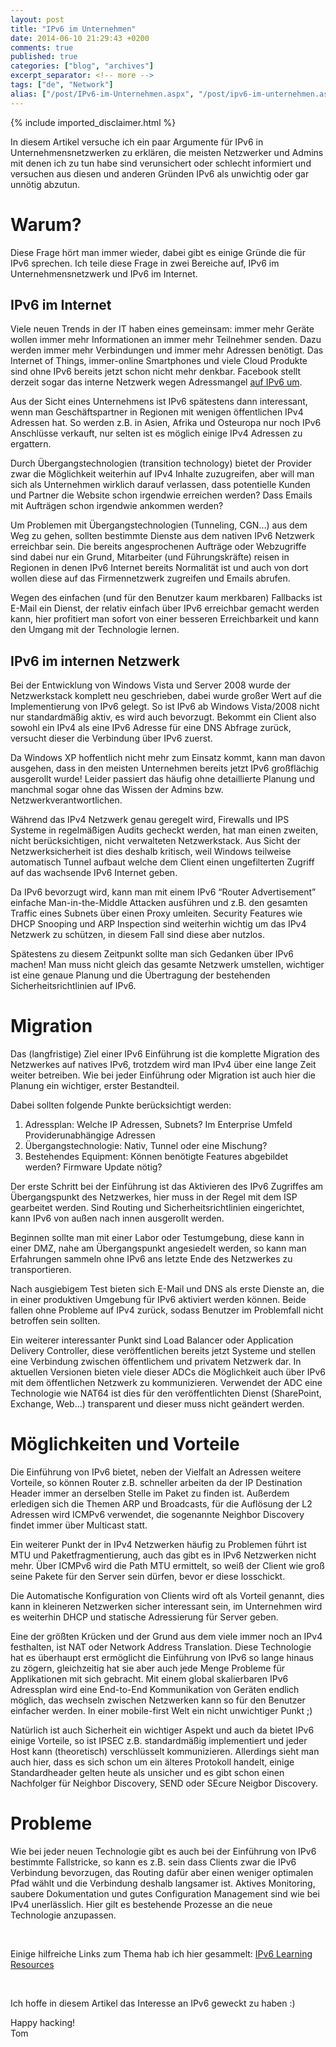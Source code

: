 ```yaml
---
layout: post
title: "IPv6 im Unternehmen"
date: 2014-06-10 21:29:43 +0200
comments: true
published: true
categories: ["blog", "archives"]
excerpt_separator: <!-- more -->
tags: ["de", "Network"]
alias: ["/post/IPv6-im-Unternehmen.aspx", "/post/ipv6-im-unternehmen.aspx"]
---
```

<!-- more -->
{% include imported_disclaimer.html %}
<p></p>  <p>In diesem Artikel versuche ich ein paar Argumente für IPv6 in Unternehmensnetzwerken zu erklären, die meisten Netzwerker und Admins mit denen ich zu tun habe sind verunsichert oder schlecht informiert und versuchen aus diesen und anderen Gründen IPv6 als unwichtig oder gar unnötig abzutun.</p>  <h1>Warum?</h1>  <p>Diese Frage hört man immer wieder, dabei gibt es einige Gründe die für IPv6 sprechen. Ich teile diese Frage in zwei Bereiche auf, IPv6 im Unternehmensnetzwerk und IPv6 im Internet. </p>  <h2>IPv6 im Internet</h2>  <p>Viele neuen Trends in der IT haben eines gemeinsam: immer mehr Geräte wollen immer mehr Informationen an immer mehr Teilnehmer senden. Dazu werden immer mehr Verbindungen und immer mehr Adressen benötigt. Das Internet of Things, immer-online Smartphones und viele Cloud Produkte sind ohne IPv6 bereits jetzt schon nicht mehr denkbar. Facebook stellt derzeit sogar das interne Netzwerk wegen Adressmangel <a href="http://www.internetsociety.org/deploy360/resources/case-study-facebook-moving-to-an-ipv6-only-internal-network/?utm_source=rss&amp;utm_medium=rss&amp;utm_campaign=case-study-facebook-moving-to-an-ipv6-only-internal-network" target="_blank">auf IPv6 um</a>.</p>  <p>Aus der Sicht eines Unternehmens ist IPv6 spätestens dann interessant, wenn man Geschäftspartner in Regionen mit wenigen öffentlichen IPv4 Adressen hat. So werden z.B. in Asien, Afrika und Osteuropa nur noch IPv6 Anschlüsse verkauft, nur selten ist es möglich einige IPv4 Adressen zu ergattern. </p>  <p>Durch Übergangstechnologien (transition technology) bietet der Provider zwar die Möglichkeit weiterhin auf IPv4 Inhalte zuzugreifen, aber will man sich als Unternehmen wirklich darauf verlassen, dass potentielle Kunden und Partner die Website schon irgendwie erreichen werden? Dass Emails mit Aufträgen schon irgendwie ankommen werden?</p>  <p>Um Problemen mit Übergangstechnologien (Tunneling, CGN…) aus dem Weg zu gehen, sollten bestimmte Dienste aus dem nativen IPv6 Netzwerk erreichbar sein. Die bereits angesprochenen Aufträge oder Webzugriffe sind dabei nur ein Grund, Mitarbeiter (und Führungskräfte) reisen in Regionen in denen IPv6 Internet bereits Normalität ist und auch von dort wollen diese auf das Firmennetzwerk zugreifen und Emails abrufen.</p>  <p>Wegen des einfachen (und für den Benutzer kaum merkbaren) Fallbacks ist E-Mail ein Dienst, der relativ einfach über IPv6 erreichbar gemacht werden kann, hier profitiert man sofort von einer besseren Erreichbarkeit und kann den Umgang mit der Technologie lernen.</p>  <h2>IPv6 im internen Netzwerk</h2>  <p>Bei der Entwicklung von Windows Vista und Server 2008 wurde der Netzwerkstack komplett neu geschrieben, dabei wurde großer Wert auf die Implementierung von IPv6 gelegt. So ist IPv6 ab Windows Vista/2008 nicht nur standardmäßig aktiv, es wird auch bevorzugt. Bekommt ein Client also sowohl ein IPv4 als eine IPv6 Adresse für eine DNS Abfrage zurück, versucht dieser die Verbindung über IPv6 zuerst.</p>  <p>Da Windows XP hoffentlich nicht mehr zum Einsatz kommt, kann man davon ausgehen, dass in den meisten Unternehmen bereits jetzt IPv6 großflächig ausgerollt wurde! Leider passiert das häufig ohne detaillierte Planung und manchmal sogar ohne das Wissen der Admins bzw. Netzwerkverantwortlichen. </p>  <p>Während das IPv4 Netzwerk genau geregelt wird, Firewalls und IPS Systeme in regelmäßigen Audits gecheckt werden, hat man einen zweiten, nicht berücksichtigen, nicht verwalteten Netzwerkstack. Aus Sicht der Netzwerksicherheit ist dies deshalb kritisch, weil Windows teilweise automatisch Tunnel aufbaut welche dem Client einen ungefilterten Zugriff auf das wachsende IPv6 Internet geben. </p>  <p>Da IPv6 bevorzugt wird, kann man mit einem IPv6 “Router Advertisement” einfache Man-in-the-Middle Attacken ausführen und z.B. den gesamten Traffic eines Subnets über einen Proxy umleiten. Security Features wie DHCP Snooping und ARP Inspection sind weiterhin wichtig um das IPv4 Netzwerk zu schützen, in diesem Fall sind diese aber nutzlos.</p>  <p>Spätestens zu diesem Zeitpunkt sollte man sich Gedanken über IPv6 machen! Man muss nicht gleich das gesamte Netzwerk umstellen, wichtiger ist eine genaue Planung und die Übertragung der bestehenden Sicherheitsrichtlinien auf IPv6.</p>  <h1>Migration</h1>  <p>Das (langfristige) Ziel einer IPv6 Einführung ist die komplette Migration des Netzwerkes auf natives IPv6, trotzdem wird man IPv4 über eine lange Zeit weiter betreiben. Wie bei jeder Einführung oder Migration ist auch hier die Planung ein wichtiger, erster Bestandteil.</p>  <p>Dabei sollten folgende Punkte berücksichtigt werden:</p>  <ol>   <li>Adressplan: Welche IP Adressen, Subnets? Im Enterprise Umfeld Providerunabhängige Adressen</li>    <li>Übergangstechnologie: Nativ, Tunnel oder eine Mischung?</li>    <li>Bestehendes Equipment: Können benötigte Features abgebildet werden? Firmware Update nötig?</li> </ol>  <p>Der erste Schritt bei der Einführung ist das Aktivieren des IPv6 Zugriffes am Übergangspunkt des Netzwerkes, hier muss in der Regel mit dem ISP gearbeitet werden. Sind Routing und Sicherheitsrichtlinien eingerichtet, kann IPv6 von außen nach innen ausgerollt werden. </p>  <p>Beginnen sollte man mit einer Labor oder Testumgebung, diese kann in einer DMZ, nahe am Übergangspunkt angesiedelt werden, so kann man Erfahrungen sammeln ohne IPv6 ans letzte Ende des Netzwerkes zu transportieren.</p>  <p>Nach ausgiebigem Test bieten sich E-Mail und DNS als erste Dienste an, die in einer produktiven Umgebung für IPv6 aktiviert werden können. Beide fallen ohne Probleme auf IPv4 zurück, sodass Benutzer im Problemfall nicht betroffen sein sollten.</p>  <p>Ein weiterer interessanter Punkt sind Load Balancer oder Application Delivery Controller, diese veröffentlichen bereits jetzt Systeme und stellen eine Verbindung zwischen öffentlichem und privatem Netzwerk dar. In aktuellen Versionen bieten viele dieser ADCs die Möglichkeit auch über IPv6 mit dem öffentlichen Netzwerk zu kommunizieren. Verwendet der ADC eine Technologie wie NAT64 ist dies für den veröffentlichten Dienst (SharePoint, Exchange, Web…) transparent und dieser muss nicht geändert werden.</p>  <h1>Möglichkeiten und Vorteile</h1>  <p>Die Einführung von IPv6 bietet, neben der Vielfalt an Adressen weitere Vorteile, so können Router z.B. schneller arbeiten da der IP Destination Header immer an derselben Stelle im Paket zu finden ist. Außerdem erledigen sich die Themen ARP und Broadcasts, für die Auflösung der L2 Adressen wird ICMPv6 verwendet, die sogenannte Neighbor Discovery findet immer über Multicast statt.</p>  <p>Ein weiterer Punkt der in IPv4 Netzwerken häufig zu Problemen führt ist MTU und Paketfragmentierung, auch das gibt es in IPv6 Netzwerken nicht mehr. Über ICMPv6 wird die Path MTU ermittelt, so weiß der Client wie groß seine Pakete für den Server sein dürfen, bevor er diese losschickt.</p>  <p>Die Automatische Konfiguration von Clients wird oft als Vorteil genannt, dies kann in kleineren Netzwerken sicher interessant sein, im Unternehmen wird es weiterhin DHCP und statische Adressierung für Server geben.</p>  <p>Eine der größten Krücken und der Grund aus dem viele immer noch an IPv4 festhalten, ist NAT oder Network Address Translation. Diese Technologie hat es überhaupt erst ermöglicht die Einführung von IPv6 so lange hinaus zu zögern, gleichzeitig hat sie aber auch jede Menge Probleme für Applikationen mit sich gebracht. Mit einem global skalierbaren IPv6 Adressplan wird eine End-to-End Kommunikation von Geräten endlich möglich, das wechseln zwischen Netzwerken kann so für den Benutzer einfacher werden. In einer mobile-first Welt ein nicht unwichtiger Punkt ;)</p>  <p>Natürlich ist auch Sicherheit ein wichtiger Aspekt und auch da bietet IPv6 einige Vorteile, so ist IPSEC z.B. standardmäßig implementiert und jeder Host kann (theoretisch) verschlüsselt kommunizieren. Allerdings sieht man auch hier, dass es sich schon um ein älteres Protokoll handelt, einige Standardheader gelten heute als unsicher und es gibt schon einen Nachfolger für Neighbor Discovery, SEND oder SEcure Neigbor Discovery.</p>  <h1>Probleme</h1>  <p>Wie bei jeder neuen Technologie gibt es auch bei der Einführung von IPv6 bestimmte Fallstricke, so kann es z.B. sein dass Clients zwar die IPv6 Verbindung bevorzugen, das Routing dafür aber einen weniger optimalen Pfad wählt und die Verbindung deshalb langsamer ist. Aktives Monitoring, saubere Dokumentation und gutes Configuration Management sind wie bei IPv4 unerlässlich. Hier gilt es bestehende Prozesse an die neue Technologie anzupassen. </p>  <p>&#160;</p>  <p>Einige hilfreiche Links zum Thema hab ich hier gesammelt: <a href="http://curah.microsoft.com/58048/ipv6-learning-resources" target="_blank">IPv6 Learning Resources</a></p>  <p>&#160;</p>  <p>Ich hoffe in diesem Artikel das Interesse an IPv6 geweckt zu haben :)</p>  <p>Happy hacking!   <br />Tom</p>
